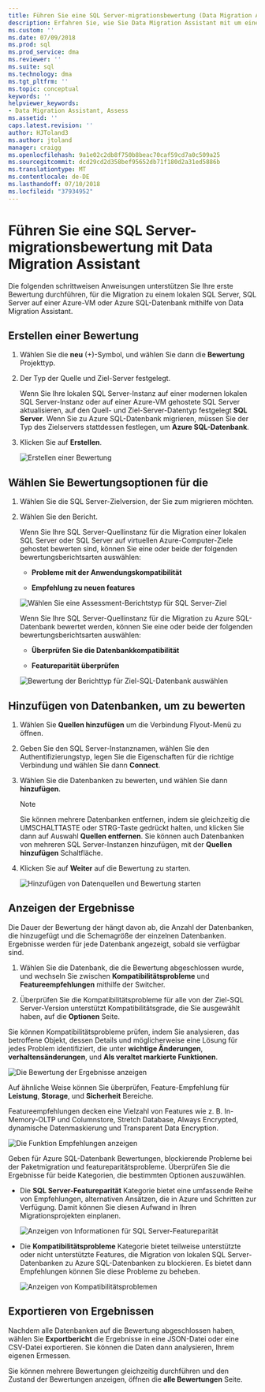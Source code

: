 ```yaml
---
title: Führen Sie eine SQL Server-migrationsbewertung (Data Migration Assistant) | Microsoft-Dokumentation
description: Erfahren Sie, wie Sie Data Migration Assistant mit um einer lokalen SQL Server zu bewerten, bevor Sie eine Migration auf einen anderen SQL Server oder Azure SQL-Datenbank
ms.custom: ''
ms.date: 07/09/2018
ms.prod: sql
ms.prod_service: dma
ms.reviewer: ''
ms.suite: sql
ms.technology: dma
ms.tgt_pltfrm: ''
ms.topic: conceptual
keywords: ''
helpviewer_keywords:
- Data Migration Assistant, Assess
ms.assetid: ''
caps.latest.revision: ''
author: HJToland3
ms.author: jtoland
manager: craigg
ms.openlocfilehash: 9a1e02c2db8f750b8beac70caf59cd7a0c509a25
ms.sourcegitcommit: dcd29cd2d358bef95652db71f180d2a31ed5886b
ms.translationtype: MT
ms.contentlocale: de-DE
ms.lasthandoff: 07/10/2018
ms.locfileid: "37934952"
---
```

# <a name="perform-a-sql-server-migration-assessment-with-data-migration-assistant"></a>Führen Sie eine SQL Server-migrationsbewertung mit Data Migration Assistant

Die folgenden schrittweisen Anweisungen unterstützen Sie Ihre erste Bewertung durchführen, für die Migration zu einem lokalen SQL Server, SQL Server auf einer Azure-VM oder Azure SQL-Datenbank mithilfe von Data Migration Assistant.

## <a name="create-an-assessment"></a>Erstellen einer Bewertung

1.  Wählen Sie die **neu** (+)-Symbol, und wählen Sie dann die **Bewertung** Projekttyp.

2.  Der Typ der Quelle und Ziel-Server festgelegt.

    Wenn Sie Ihre lokalen SQL Server-Instanz auf einer modernen lokalen SQL Server-Instanz oder auf einer Azure-VM gehostete SQL Server aktualisieren, auf den Quell- und Ziel-Server-Datentyp festgelegt **SQL Server**. Wenn Sie zu Azure SQL-Datenbank migrieren, müssen Sie der Typ des Zielservers stattdessen festlegen, um **Azure SQL-Datenbank**.

3.  Klicken Sie auf **Erstellen**.

    ![Erstellen einer Bewertung](../dma/media/NewAssessment.png)

## <a name="choose-assessment-options"></a>Wählen Sie Bewertungsoptionen für die

1. Wählen Sie die SQL Server-Zielversion, der Sie zum migrieren möchten.

2. Wählen Sie den Bericht.

   Wenn Sie Ihre SQL Server-Quellinstanz für die Migration einer lokalen SQL Server oder SQL Server auf virtuellen Azure-Computer-Ziele gehostet bewerten sind, können Sie eine oder beide der folgenden bewertungsberichtsarten auswählen:

    -   **Probleme mit der Anwendungskompatibilität**

    -   **Empfehlung zu neuen features**

    ![Wählen Sie eine Assessment-Berichtstyp für SQL Server-Ziel](../dma/media/AssessmentTypes.png)

   Wenn Sie Ihre SQL Server-Quellinstanz für die Migration zu Azure SQL-Datenbank bewertet werden, können Sie eine oder beide der folgenden bewertungsberichtsarten auswählen:

    -   **Überprüfen Sie die Datenbankkompatibilität**

    -   **Featureparität überprüfen**

    ![Bewertung der Berichttyp für Ziel-SQL-Datenbank auswählen](../dma/media/AssessmentTypes_Azure.png)

## <a name="add-databases-to-assess"></a>Hinzufügen von Datenbanken, um zu bewerten

1.  Wählen Sie **Quellen hinzufügen** um die Verbindung Flyout-Menü zu öffnen.

2.  Geben Sie den SQL Server-Instanznamen, wählen Sie den Authentifizierungstyp, legen Sie die Eigenschaften für die richtige Verbindung und wählen Sie dann **Connect**.

3.  Wählen Sie die Datenbanken zu bewerten, und wählen Sie dann **hinzufügen**.

    > [!NOTE] 
    > Sie können mehrere Datenbanken entfernen, indem sie gleichzeitig die UMSCHALTTASTE oder STRG-Taste gedrückt halten, und klicken Sie dann auf Auswahl **Quellen entfernen**. Sie können auch Datenbanken von mehreren SQL Server-Instanzen hinzufügen, mit der **Quellen hinzufügen** Schaltfläche.

4.  Klicken Sie auf **Weiter** auf die Bewertung zu starten.

    ![Hinzufügen von Datenquellen und Bewertung starten](../dma/media/SelectDatabase.png)

## <a name="view-results"></a>Anzeigen der Ergebnisse

Die Dauer der Bewertung der hängt davon ab, die Anzahl der Datenbanken, die hinzugefügt und die Schemagröße der einzelnen Datenbanken. Ergebnisse werden für jede Datenbank angezeigt, sobald sie verfügbar sind.

1.  Wählen Sie die Datenbank, die die Bewertung abgeschlossen wurde, und wechseln Sie zwischen **Kompatibilitätsprobleme** und **Featureempfehlungen** mithilfe der Switcher.

2.  Überprüfen Sie die Kompatibilitätsprobleme für alle von der Ziel-SQL Server-Version unterstützt Kompatibilitätsgrade, die Sie ausgewählt haben, auf die **Optionen** Seite.

Sie können Kompatibilitätsprobleme prüfen, indem Sie analysieren, das betroffene Objekt, dessen Details und möglicherweise eine Lösung für jedes Problem identifiziert, die unter **wichtige Änderungen**, **verhaltensänderungen**, und  **Als veraltet markierte Funktionen**.

![Die Bewertung der Ergebnisse anzeigen](../dma/media/ReviewResults.png)

Auf ähnliche Weise können Sie überprüfen, Feature-Empfehlung für **Leistung**, **Storage**, und **Sicherheit** Bereiche.

Featureempfehlungen decken eine Vielzahl von Features wie z. B. In-Memory-OLTP und Columnstore, Stretch Database, Always Encrypted, dynamische Datenmaskierung und Transparent Data Encryption.

![Die Funktion Empfehlungen anzeigen](../dma/media/FeatureRecommendations.png)

Geben für Azure SQL-Datenbank Bewertungen, blockierende Probleme bei der Paketmigration und featureparitätsprobleme. Überprüfen Sie die Ergebnisse für beide Kategorien, die bestimmten Optionen auszuwählen.

- Die **SQL Server-Featureparität** Kategorie bietet eine umfassende Reihe von Empfehlungen, alternativen Ansätzen, die in Azure und Schritten zur Verfügung. Damit können Sie diesen Aufwand in Ihren Migrationsprojekten einplanen.

  ![Anzeigen von Informationen für SQL Server-Featureparität](../dma/media/SQLFeatureParity.png)

- Die **Kompatibilitätsprobleme** Kategorie bietet teilweise unterstützte oder nicht unterstützte Features, die Migration von lokalen SQL Server-Datenbanken zu Azure SQL-Datenbanken zu blockieren. Es bietet dann Empfehlungen können Sie diese Probleme zu beheben.

  ![Anzeigen von Kompatibilitätsproblemen](../dma/media/CompatibilityIssues.png)

## <a name="export-results"></a>Exportieren von Ergebnissen

Nachdem alle Datenbanken auf die Bewertung abgeschlossen haben, wählen Sie **Exportbericht** die Ergebnisse in eine JSON-Datei oder eine CSV-Datei exportieren. Sie können die Daten dann analysieren, Ihrem eigenen Ermessen.

Sie können mehrere Bewertungen gleichzeitig durchführen und den Zustand der Bewertungen anzeigen, öffnen die **alle Bewertungen** Seite.
